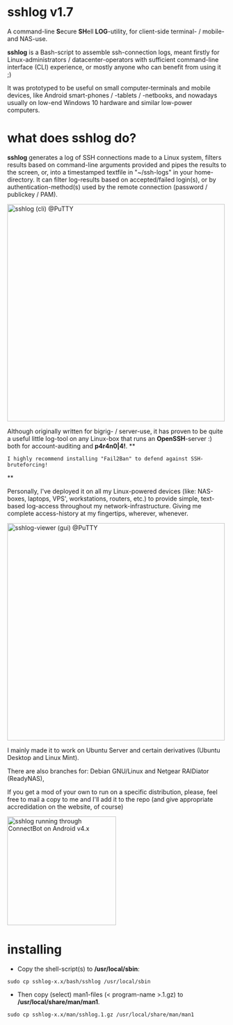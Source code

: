 sshlog v1.7
===========

A command-line **S**ecure **SH**ell **LOG**-utility, for client-side terminal- / mobile- and NAS-use.

**sshlog** is a Bash-script to assemble ssh-connection logs, meant firstly for Linux-administrators / datacenter-operators with sufficient command-line interface (CLI) experience, or mostly anyone who can benefit from using it ;)

It was prototyped to be useful on small computer-terminals and mobile devices, like Android smart-phones / -tablets / -netbooks, and nowadays usually on low-end Windows 10 hardware and similar low-power computers.

what does sshlog do?
======
**sshlog** generates a log of SSH connections made to a Linux system, filters results based on command-line arguments provided and pipes the results to the screen, or, into a timestamped textfile in "~/ssh-logs" in your home-directory. It can filter log-results based on accepted/failed login(s), or by authentication-method(s) used by the remote connection (password / publickey / PAM).

<img src="https://lh3.googleusercontent.com/pw/AL9nZEWqZeFp91CRyGOixcrKjv8pI-vVJKmzpsxORyVR3jgaRgXi-uwBZHENn6IWJ56X8gcag6f4MQ38KQYoOVr5GxtzUferNzJ6wu8P6XtEWFU_EbtDWT9S2_yE-3QFl__ndJvVzV4cEn-cNuyoQVow_UueUw=w867-h632-no" width="500px" title="sshlog (cli) @PuTTY" />

Although originally written for bigrig- / server-use, it has proven to be quite a useful little log-tool on any Linux-box that runs an **OpenSSH**-server :) both for account-auditing and **p4r4n0|4!**.
**
```
I highly recommend installing "Fail2Ban" to defend against SSH-bruteforcing!
```
**

Personally, I've deployed it on all my Linux-powered devices (like: NAS-boxes, laptops, VPS', workstations, routers, etc.) to provide simple, text-based log-access throughout my network-infrastructure. Giving me complete access-history at my fingertips, wherever, whenever.

<img src="https://lh3.googleusercontent.com/pw/AL9nZEUQZQKYLv0uthTG3sHWerm7N-o4E7YL5y5mI6t7OmhHbamAqnEs4oO64pzPHLOazSkh3K8I7jGoe8Y7VXyaVPTyGXQiIrFfCw8rqzNB1mQ9JMvvc4sAnE2raZceH5zZ2iCL_e2q8IB0E3uYCcLmMUBYzQ=w867-h632-no" width="500px" title="sshlog-viewer (gui) @PuTTY" />

I mainly made it to work on Ubuntu Server and certain derivatives  (Ubuntu Desktop and Linux Mint).

There are also branches for: Debian GNU/Linux and Netgear RAIDiator (ReadyNAS),

If you get a mod of your own to run on a specific distribution, please, feel free to mail a copy to me and I'll add it to the repo (and give appropriate accredidation on the website, of course)

<img src="https://lh4.googleusercontent.com/-hWHfIMKKQkI/UqmeloDDAAI/AAAAAAAAGAY/8lmCDmqil7o/w483-h805-no/Screenshot_2013-12-11-02-23-18.png" width="250px" title="sshlog running through ConnectBot on Android v4.x" />

installing
=======

- Copy the shell-script(s) to **/usr/local/sbin**:

```
sudo cp sshlog-x.x/bash/sshlog /usr/local/sbin
```

- Then copy (select) man1-files (< program-name >.1.gz) to **/usr/local/share/man/man1**.

```
sudo cp sshlog-x.x/man/sshlog.1.gz /usr/local/share/man/man1
```
